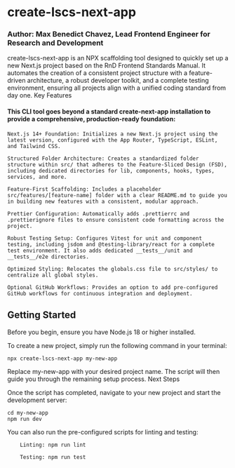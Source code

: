 # create-lscs-next-app

### Author: Max Benedict Chavez, Lead Frontend Engineer for Research and Development

create-lscs-next-app is an NPX scaffolding tool designed to quickly set up a new Next.js project based on the RnD Frontend Standards Manual. It automates the creation of a consistent project structure with a feature-driven architecture, a robust developer toolkit, and a complete testing environment, ensuring all projects align with a unified coding standard from day one.
Key Features

#### This CLI tool goes beyond a standard create-next-app installation to provide a comprehensive, production-ready foundation:

    Next.js 14+ Foundation: Initializes a new Next.js project using the latest version, configured with the App Router, TypeScript, ESLint, and Tailwind CSS.

    Structured Folder Architecture: Creates a standardized folder structure within src/ that adheres to the Feature-Sliced Design (FSD), including dedicated directories for lib, components, hooks, types, services, and more.

    Feature-First Scaffolding: Includes a placeholder src/features/[feature-name] folder with a clear README.md to guide you in building new features with a consistent, modular approach.

    Prettier Configuration: Automatically adds .prettierrc and .prettierignore files to ensure consistent code formatting across the project.

    Robust Testing Setup: Configures Vitest for unit and component testing, including jsdom and @testing-library/react for a complete test environment. It also adds dedicated __tests__/unit and __tests__/e2e directories.

    Optimized Styling: Relocates the globals.css file to src/styles/ to centralize all global styles.

    Optional GitHub Workflows: Provides an option to add pre-configured GitHub workflows for continuous integration and deployment.

## Getting Started

Before you begin, ensure you have Node.js 18 or higher installed.

To create a new project, simply run the following command in your terminal:

```
npx create-lscs-next-app my-new-app

```

Replace my-new-app with your desired project name. The script will then guide you through the remaining setup process.
Next Steps

Once the script has completed, navigate to your new project and start the development server:

```
cd my-new-app
npm run dev
```

You can also run the pre-configured scripts for linting and testing:

```
    Linting: npm run lint

    Testing: npm run test
```
